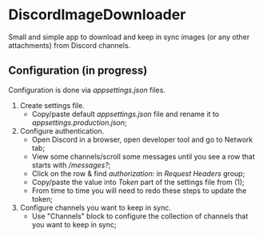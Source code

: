 # DiscordImageDownloader
 Small and simple app to download and keep in sync images (or any other attachments) from Discord channels.
 
 ## Configuration (in progress)
 Configuration is done via *appsettings.json* files.
 
1. Create settings file.
   - Copy/paste default *appsettings.json* file and rename it to *appsettings.production.json*;
3. Configure authentication.
   - Open Discord in a browser, open developer tool and go to Network tab;
   - View some channels/scroll some messages until you see a row that starts with */messages?*;
   - Click on the row & find *authorization:* in *Request Headers* group;
   - Copy/paste the value into *Token* part of the settings file from (1);
   - From time to time you will need to redo these steps to update the token; 
4. Configure channels you want to keep in sync.
   - Use "Channels" block to configure the collection of channels that you want to keep in sync;
